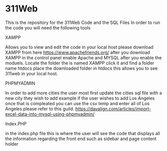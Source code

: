 # 311Web
This is the repository for the 311Web Code and the SQL Files
In order to run the code you will need the following tools 

XAMPP 

Allows you to view and edit the code in your local host 
please download XAMPP from here https://www.apachefriends.org/
after you download XAMPP in the control panel enable Apache and MYSQL
after you enable the moduels. Locate the folder the is named XAMPP
click it and find a folder name htdocs place the downloaded folder in
htdocs this allows you to see 311web in your local host.

PHPMYADMIN

In order to add more cities the user most first update the cities sql file 
with a new city they wish to add example if the user wishes to add Los Angeles 
once that is compleated you can use the csv temp and enter all of Los Angeles
please refer to this guild. 
https://davalign.com/articles/import-excel-data-into-mysql-using-phpmyadmin/

Index.PHP

in the index.php file this is where the user will see the code that displays 
all the information regarding the front end such as sidebar and page 
content holder
